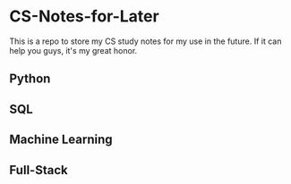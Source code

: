 # CS-Notes-for-Later
This is a repo to store my CS study notes for my use in the future. If it can help you guys, it's my great honor.

## Python

## SQL

## Machine Learning

## Full-Stack
